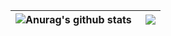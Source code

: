 <table>
<thead>
  <tr>
  <th>
    <a href="https://github.com/anuraghazra/github-readme-stats">
      <img align="left" src="https://github-readme-stats.vercel.app/api?username=TottyAmadeus&hide=contribs&theme=tokyonight&show_icons=true)](https://github.com/anuraghazra/github-readme-stats" alt="Anurag's github stats" 
           style="max-width: 100%;"></a></th>
  <th>
    <a href="https://github.com/anuraghazra/github-readme-stats">
      <img align="right" src="https://github-readme-stats.vercel.app/api/top-langs/?username=TottyAmadeus&layout=compact&theme=tokyonight" 
           style="max-width: 100%;"></a></th>
  </tr>
</thead>
</table>
